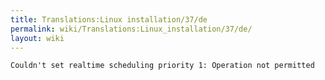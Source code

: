 ```yaml
---
title: Translations:Linux installation/37/de
permalink: wiki/Translations:Linux_installation/37/de/
layout: wiki
---
```


    Couldn't set realtime scheduling priority 1: Operation not permitted
